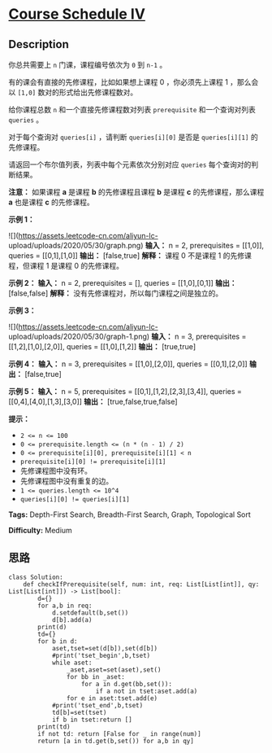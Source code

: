 # [Course Schedule IV][title]

## Description

你总共需要上 `n` 门课，课程编号依次为 `0` 到 `n-1` 。

有的课会有直接的先修课程，比如如果想上课程 0 ，你必须先上课程 1 ，那么会以 `[1,0]` 数对的形式给出先修课程数对。

给你课程总数 `n` 和一个直接先修课程数对列表 `prerequisite` 和一个查询对列表 `queries` 。

对于每个查询对 `queries[i]` ，请判断 `queries[i][0]` 是否是 `queries[i][1]` 的先修课程。

请返回一个布尔值列表，列表中每个元素依次分别对应 `queries` 每个查询对的判断结果。

**注意：** 如果课程  **a**  是课程  **b**  的先修课程且课程  **b**  是课程  **c**  的先修课程，那么课程
**a**  也是课程  **c**  的先修课程。



**示例 1：**

![](https://assets.leetcode-cn.com/aliyun-lc-
upload/uploads/2020/05/30/graph.png)
            **输入：** n = 2, prerequisites = [[1,0]], queries = [[0,1],[1,0]]    **输出：** [false,true]    **解释：** 课程 0 不是课程 1 的先修课程，但课程 1 是课程 0 的先修课程。    

**示例 2：**
            **输入：** n = 2, prerequisites = [], queries = [[1,0],[0,1]]    **输出：** [false,false]    **解释：** 没有先修课程对，所以每门课程之间是独立的。    

**示例 3：**

![](https://assets.leetcode-cn.com/aliyun-lc-
upload/uploads/2020/05/30/graph-1.png)
            **输入：** n = 3, prerequisites = [[1,2],[1,0],[2,0]], queries = [[1,0],[1,2]]    **输出：** [true,true]    

**示例 4：**
            **输入：** n = 3, prerequisites = [[1,0],[2,0]], queries = [[0,1],[2,0]]    **输出：** [false,true]    

**示例 5：**
            **输入：** n = 5, prerequisites = [[0,1],[1,2],[2,3],[3,4]], queries = [[0,4],[4,0],[1,3],[3,0]]    **输出：** [true,false,true,false]    



**提示：**

  * `2 <= n <= 100`
  * `0 <= prerequisite.length <= (n * (n - 1) / 2)`
  * `0 <= prerequisite[i][0], prerequisite[i][1] < n`
  * `prerequisite[i][0] != prerequisite[i][1]`
  * 先修课程图中没有环。
  * 先修课程图中没有重复的边。
  * `1 <= queries.length <= 10^4`
  * `queries[i][0] != queries[i][1]`


**Tags:** Depth-First Search, Breadth-First Search, Graph, Topological Sort

**Difficulty:** Medium

## 思路

``` python3
class Solution:
    def checkIfPrerequisite(self, num: int, req: List[List[int]], qy: List[List[int]]) -> List[bool]:
        d={}
        for a,b in req:
            d.setdefault(b,set())
            d[b].add(a)
        print(d)
        td={}
        for b in d:
            aset,tset=set(d[b]),set(d[b])
            #print('tset_begin',b,tset)
            while aset:
                _aset,aset=set(aset),set()
                for bb in _aset:
                    for a in d.get(bb,set()):
                        if a not in tset:aset.add(a)
                for e in aset:tset.add(e)
            #print('tset_end',b,tset)
            td[b]=set(tset)
            if b in tset:return []
        print(td)
        if not td: return [False for _ in range(num)]
        return [a in td.get(b,set()) for a,b in qy]             
```

[title]: https://leetcode-cn.com/problems/course-schedule-iv
